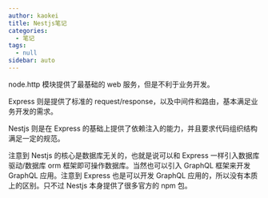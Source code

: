```yaml
---
author: kaokei
title: Nestjs笔记
categories:
  - 笔记
tags:
  - null
sidebar: auto
---
```


node.http 模块提供了最基础的 web 服务，但是不利于业务开发。

Express 则是提供了标准的 request/response，以及中间件和路由，基本满足业务开发的需求。

Nestjs 则是在 Express 的基础上提供了依赖注入的能力，并且要求代码组织结构满足一定的规范。

注意到 Nestjs 的核心是数据库无关的，也就是说可以和 Express 一样引入数据库驱动/数据库 orm 框架即可操作数据库。当然也可以引入 GraphQL 框架来开发 GraphQL 应用。注意到 Express 也是可以开发 GraphQL 应用的，所以没有本质上的区别。只不过 Nestjs 本身提供了很多官方的 npm 包。

<!-- more -->
